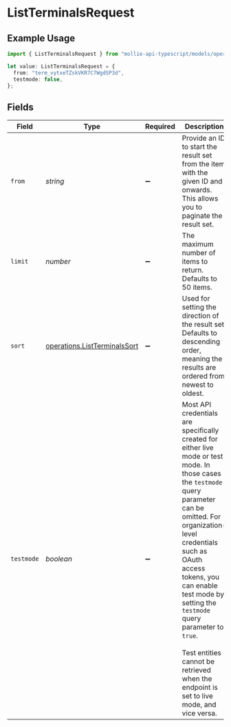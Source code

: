 # ListTerminalsRequest

## Example Usage

```typescript
import { ListTerminalsRequest } from "mollie-api-typescript/models/operations";

let value: ListTerminalsRequest = {
  from: "term_vytxeTZskVKR7C7WgdSP3d",
  testmode: false,
};
```

## Fields

| Field                                                                                                                                                                                                                                                                                                                                                                                  | Type                                                                                                                                                                                                                                                                                                                                                                                   | Required                                                                                                                                                                                                                                                                                                                                                                               | Description                                                                                                                                                                                                                                                                                                                                                                            | Example                                                                                                                                                                                                                                                                                                                                                                                |
| -------------------------------------------------------------------------------------------------------------------------------------------------------------------------------------------------------------------------------------------------------------------------------------------------------------------------------------------------------------------------------------- | -------------------------------------------------------------------------------------------------------------------------------------------------------------------------------------------------------------------------------------------------------------------------------------------------------------------------------------------------------------------------------------- | -------------------------------------------------------------------------------------------------------------------------------------------------------------------------------------------------------------------------------------------------------------------------------------------------------------------------------------------------------------------------------------- | -------------------------------------------------------------------------------------------------------------------------------------------------------------------------------------------------------------------------------------------------------------------------------------------------------------------------------------------------------------------------------------- | -------------------------------------------------------------------------------------------------------------------------------------------------------------------------------------------------------------------------------------------------------------------------------------------------------------------------------------------------------------------------------------- |
| `from`                                                                                                                                                                                                                                                                                                                                                                                 | *string*                                                                                                                                                                                                                                                                                                                                                                               | :heavy_minus_sign:                                                                                                                                                                                                                                                                                                                                                                     | Provide an ID to start the result set from the item with the given ID and onwards. This allows you to paginate the<br/>result set.                                                                                                                                                                                                                                                     | term_vytxeTZskVKR7C7WgdSP3d                                                                                                                                                                                                                                                                                                                                                            |
| `limit`                                                                                                                                                                                                                                                                                                                                                                                | *number*                                                                                                                                                                                                                                                                                                                                                                               | :heavy_minus_sign:                                                                                                                                                                                                                                                                                                                                                                     | The maximum number of items to return. Defaults to 50 items.                                                                                                                                                                                                                                                                                                                           | 50                                                                                                                                                                                                                                                                                                                                                                                     |
| `sort`                                                                                                                                                                                                                                                                                                                                                                                 | [operations.ListTerminalsSort](../../models/operations/listterminalssort.md)                                                                                                                                                                                                                                                                                                           | :heavy_minus_sign:                                                                                                                                                                                                                                                                                                                                                                     | Used for setting the direction of the result set. Defaults to descending order, meaning the results are ordered from<br/>newest to oldest.                                                                                                                                                                                                                                             | desc                                                                                                                                                                                                                                                                                                                                                                                   |
| `testmode`                                                                                                                                                                                                                                                                                                                                                                             | *boolean*                                                                                                                                                                                                                                                                                                                                                                              | :heavy_minus_sign:                                                                                                                                                                                                                                                                                                                                                                     | Most API credentials are specifically created for either live mode or test mode. In those cases the `testmode` query<br/>parameter can be omitted. For organization-level credentials such as OAuth access tokens, you can enable test mode by<br/>setting the `testmode` query parameter to `true`.<br/><br/>Test entities cannot be retrieved when the endpoint is set to live mode, and vice versa. | false                                                                                                                                                                                                                                                                                                                                                                                  |